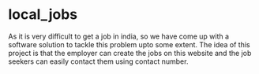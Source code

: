# local_jobs

As it is very difficult to get a job in india, so we have come up with a software solution to tackle this problem upto some extent. The idea of this project is that the employer can create the jobs on this website and the job seekers can easily contact them using contact number. 
